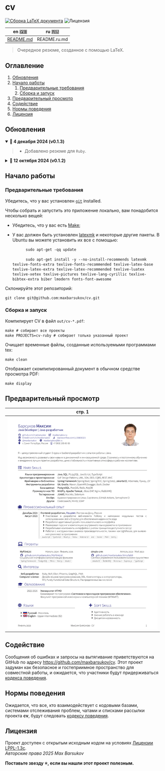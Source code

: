 # cv

[![Сборка LaTeX документа](https://github.com/maxbarsukov/cv/actions/workflows/build.yml/badge.svg)](https://github.com/maxbarsukov/cv/actions/workflows/build.yml)
![Лицензия](https://img.shields.io/github/license/maxbarsukov/cv)

| en :gb: | ru :ru: |
| ---- | ---- |
| [README.md](./README.md) | README.ru.md |

> Очередное резюме, созданное с помощью LaTeX.

## Оглавление
1. [Обновления](#updates)
2. [Начало работы](#getting-started)
   1. [Предварительные требования](#pre-reqs)
   2. [Сборка и запуск](#run)
3. [Предварительный просмотр](#preview)
4. [Содействие](#contributing)
5. [Нормы поведения](#code-of-conduct)
6. [Лицензия](#license)

## Обновления <a name="updates"></a>

<details open>
  <summary><b>🔔 4 декабря 2024 (v0.1.3)</b></summary>

> - Добавлено резюме для `Ruby`.
</details>

<details>
  <summary><b>🔔 12 октября 2024 (v0.1.2)</b></summary>

> - Добавлено резюме для `Java`.
</details>


## Начало работы <a name="getting-started"></a>

### Предварительные требования <a name="pre-reqs"></a>

Убедитесь, что у вас установлен [`git`](https://git-scm.com/book/ru/v2/%D0%92%D0%B2%D0%B5%D0%B4%D0%B5%D0%BD%D0%B8%D0%B5-%D0%A3%D1%81%D1%82%D0%B0%D0%BD%D0%BE%D0%B2%D0%BA%D0%B0-Git) installed.

Чтобы собрать и запустить это приложение локально, вам понадобится несколько вещей:

- Убедитесь, что у вас есть [Make](https://ru.wikipedia.org/wiki/Make);
- У вас должен быть установлен [latexmk](https://ctan.org/pkg/latexmk) и некоторые другие пакеты. В Ubuntu вы можете установить их все с помощью:

            sudo apt-get -qq update
            
            sudo apt-get install -y --no-install-recommends latexmk texlive-fonts-extra texlive-fonts-recommended texlive-latex-base texlive-latex-extra texlive-latex-recommended texlive-luatex texlive-xetex texlive-pictures texlive-lang-cyrillic texlive-bibtex-extra biber lmodern fonts-font-awesome

Склонируйте этот репозиторий:

    git clone git@github.com:maxbarsukov/cv.git


### Сборка и запуск <a name="run"></a>

Компилирует CV в файл `out/cv-*.pdf`:

    make # собирает все проекты
    make PROJECTS=cv-ruby # собирает только указанный проект

Очищает временные файлы, созданные используемыми программами tex:

    make clean

Отображает скомпилированный документ в обычном средстве просмотра PDF:

    make display


## Предварительный просмотр <a name="preview"></a>

| стр. 1 |
|:---:|
| ![Резюме](./docs/preview.png) |


## Содействие <a name="contributing"></a>

Сообщения об ошибках и запросы на вытягивание приветствуются на GitHub по адресу https://github.com/maxbarsukov/cv.
Этот проект задуман как безопасное и гостеприимное пространство для совместной работы, и ожидается, что участники будут придерживаться [кодекса поведения](https://github.com/maxbarsukov/cv/blob/master/CODE_OF_CONDUCT.md).


## Нормы поведения <a name="code-of-conduct"></a>

Ожидается, что все, кто взаимодействует с кодовыми базами, системами отслеживания проблем, чатами и списками рассылки проекта **cv**, будут следовать [кодексу поведения](https://github.com/maxbarsukov/cv/blob/master/CODE_OF_CONDUCT.md).


## Лицензия <a name="license"></a>

Проект доступен с открытым исходным кодом на условиях [Лицензии LPPL-1.3c](https://opensource.org/license/lppl). \
*Авторские права 2025 Max Barsukov*

**Поставьте звезду :star:, если вы нашли этот проект полезным.**
